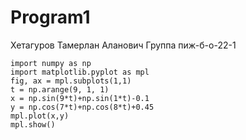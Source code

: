 # Program1

Хетагуров Тамерлан Аланович
Группа пиж-б-о-22-1
```
import numpy as np
import matplotlib.pyplot as mpl
fig, ax = mpl.subplots(1,1)
t = np.arange(9, 1, 1)
x = np.sin(9*t)+np.sin(1*t)-0.1
y = np.cos(7*t)+np.cos(8*t)+0.45
mpl.plot(x,y)
mpl.show()
```

